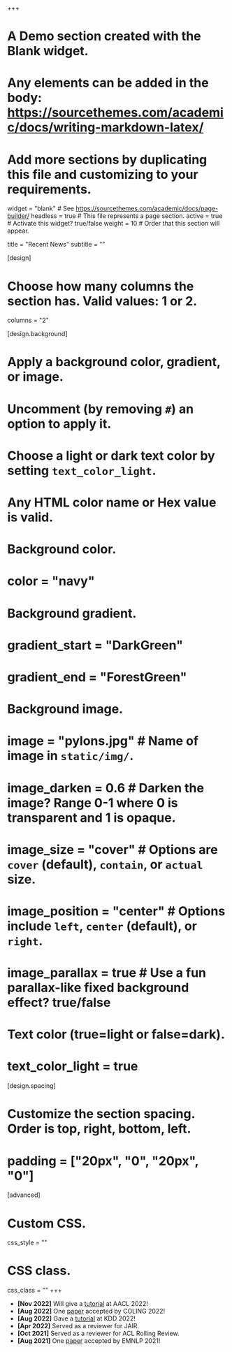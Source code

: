 +++
# A Demo section created with the Blank widget.
# Any elements can be added in the body: https://sourcethemes.com/academic/docs/writing-markdown-latex/
# Add more sections by duplicating this file and customizing to your requirements.

widget = "blank"  # See https://sourcethemes.com/academic/docs/page-builder/
headless = true  # This file represents a page section.
active = true  # Activate this widget? true/false
weight = 10  # Order that this section will appear.

title = "Recent News"
subtitle = ""

[design]
  # Choose how many columns the section has. Valid values: 1 or 2.
  columns = "2"

[design.background]
  # Apply a background color, gradient, or image.
  #   Uncomment (by removing `#`) an option to apply it.
  #   Choose a light or dark text color by setting `text_color_light`.
  #   Any HTML color name or Hex value is valid.

  # Background color.
  # color = "navy"
  
  # Background gradient.
  # gradient_start = "DarkGreen"
  # gradient_end = "ForestGreen"
  
  # Background image.
  # image = "pylons.jpg"  # Name of image in `static/img/`.
  # image_darken = 0.6  # Darken the image? Range 0-1 where 0 is transparent and 1 is opaque.
  # image_size = "cover"  #  Options are `cover` (default), `contain`, or `actual` size.
  # image_position = "center"  # Options include `left`, `center` (default), or `right`.
  # image_parallax = true  # Use a fun parallax-like fixed background effect? true/false
  
  # Text color (true=light or false=dark).
  # text_color_light = true

[design.spacing]
  # Customize the section spacing. Order is top, right, bottom, left.
  # padding = ["20px", "0", "20px", "0"]

[advanced]
 # Custom CSS.
 css_style = ""
 
 # CSS class.
 css_class = ""
+++
- __[Nov 2022]__ Will give a [tutorial](https://www.aacl2022.org/Program/tutorials#h.b34topiurv0z) at AACL 2022!
- __[Aug 2022]__ One [paper](https://aclanthology.org/2022.coling-1.86/) accepted by COLING 2022!
- __[Aug 2022]__ Gave a [tutorial](https://khuangaf.github.io/kdd-tutorial-2022/) at KDD 2022!
- __[Apr 2022]__ Served as a reviewer for JAIR.
- __[Oct 2021]__ Served as a reviewer for ACL Rolling Review.
- __[Aug 2021]__ One [paper](https://arxiv.org/abs/2109.04901) accepted by EMNLP 2021!
